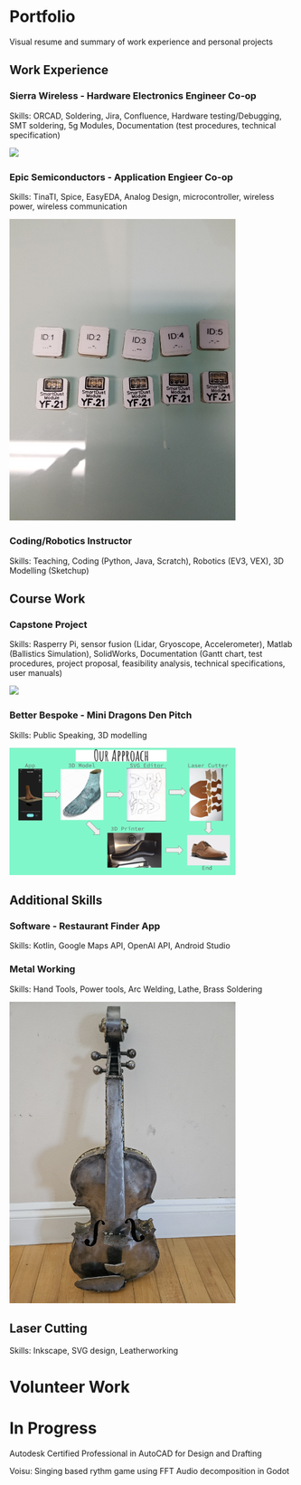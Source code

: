 # Portfolio
Visual resume and summary of work experience and personal projects
## Work Experience


### Sierra Wireless - Hardware Electronics Engineer Co-op
Skills: ORCAD, Soldering, Jira, Confluence, Hardware testing/Debugging, SMT soldering, 5g Modules, Documentation (test procedures, technical specification)

[<img width="400px" src="photos/Sierra Wireless CoOp/module2.jpg" />](https://github.com/armadail/Portfolio/tree/main/photos/Sierra%20Wireless%20CoOp)

### Epic Semiconductors - Application Engieer Co-op
Skills: TinaTI, Spice, EasyEDA, Analog Design, microcontroller, wireless power, wireless communication

[<img width="400px" src="photos/Epic Semiconductors CoOp/smartbutton2.jpg" />](https://github.com/armadail/Portfolio/tree/main/photos/Epic%20Semiconductors%20CoOp)

### Coding/Robotics Instructor
Skills: Teaching, Coding (Python, Java, Scratch), Robotics (EV3, VEX), 3D Modelling (Sketchup)


## Course Work
### Capstone Project 
Skills: Rasperry Pi, sensor fusion (Lidar, Gryoscope, Accelerometer), Matlab (Ballistics Simulation), SolidWorks, Documentation (Gantt chart, test procedures, project proposal, feasibility analysis, technical specifications, user manuals) 

[<img width="400px" src="photos/Capstone/fullopticwithcase.jpg" />](https://github.com/armadail/Portfolio/tree/main/photos/Capstone)

### Better Bespoke - Mini Dragons Den Pitch
Skills: Public Speaking, 3D modelling

[<img width="400px" src="photos/3D/BetterBespokeBusinesssPitch.png" />](https://github.com/armadail/Portfolio/tree/main/photos/3D)

## Additional Skills
### Software - Restaurant Finder App
Skills: Kotlin, Google Maps API, OpenAI API, Android Studio


### Metal Working 
Skills: Hand Tools, Power tools, Arc Welding, Lathe, Brass Soldering 

[<img width="400px" src="photos/metalworking/violin.jpg" />](https://github.com/armadail/Portfolio/blob/main/photos/metalworking)


## Laser Cutting
Skills: Inkscape, SVG design, Leatherworking



# Volunteer Work

# In Progress
Autodesk Certified Professional in AutoCAD for Design and Drafting

Voisu: Singing based rythm game using FFT Audio decomposition in Godot


